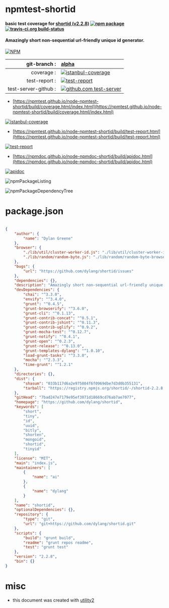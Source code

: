 # npmtest-shortid

#### basic test coverage for  [shortid (v2.2.8)](https://github.com/dylang/shortid)  [![npm package](https://img.shields.io/npm/v/npmtest-shortid.svg?style=flat-square)](https://www.npmjs.org/package/npmtest-shortid) [![travis-ci.org build-status](https://api.travis-ci.org/npmtest/node-npmtest-shortid.svg)](https://travis-ci.org/npmtest/node-npmtest-shortid)

#### Amazingly short non-sequential url-friendly unique id generator.

[![NPM](https://nodei.co/npm/shortid.png?downloads=true&downloadRank=true&stars=true)](https://www.npmjs.com/package/shortid)

| git-branch : | [alpha](https://github.com/npmtest/node-npmtest-shortid/tree/alpha)|
|--:|:--|
| coverage : | [![istanbul-coverage](https://npmtest.github.io/node-npmtest-shortid/build/coverage.badge.svg)](https://npmtest.github.io/node-npmtest-shortid/build/coverage.html/index.html)|
| test-report : | [![test-report](https://npmtest.github.io/node-npmtest-shortid/build/test-report.badge.svg)](https://npmtest.github.io/node-npmtest-shortid/build/test-report.html)|
| test-server-github : | [![github.com test-server](https://npmtest.github.io/node-npmtest-shortid/GitHub-Mark-32px.png)](https://npmtest.github.io/node-npmtest-shortid/build/app/index.html) | | build-artifacts : | [![build-artifacts](https://npmtest.github.io/node-npmtest-shortid/glyphicons_144_folder_open.png)](https://github.com/npmtest/node-npmtest-shortid/tree/gh-pages/build)|

- [https://npmtest.github.io/node-npmtest-shortid/build/coverage.html/index.html](https://npmtest.github.io/node-npmtest-shortid/build/coverage.html/index.html)

[![istanbul-coverage](https://npmtest.github.io/node-npmtest-shortid/build/screenCapture.buildCi.browser.%252Ftmp%252Fbuild%252Fcoverage.lib.html.png)](https://npmtest.github.io/node-npmtest-shortid/build/coverage.html/index.html)

- [https://npmtest.github.io/node-npmtest-shortid/build/test-report.html](https://npmtest.github.io/node-npmtest-shortid/build/test-report.html)

[![test-report](https://npmtest.github.io/node-npmtest-shortid/build/screenCapture.buildCi.browser.%252Ftmp%252Fbuild%252Ftest-report.html.png)](https://npmtest.github.io/node-npmtest-shortid/build/test-report.html)

- [https://npmdoc.github.io/node-npmdoc-shortid/build/apidoc.html](https://npmdoc.github.io/node-npmdoc-shortid/build/apidoc.html)

[![apidoc](https://npmdoc.github.io/node-npmdoc-shortid/build/screenCapture.buildCi.browser.%252Ftmp%252Fbuild%252Fapidoc.html.png)](https://npmdoc.github.io/node-npmdoc-shortid/build/apidoc.html)

![npmPackageListing](https://npmtest.github.io/node-npmtest-shortid/build/screenCapture.npmPackageListing.svg)

![npmPackageDependencyTree](https://npmtest.github.io/node-npmtest-shortid/build/screenCapture.npmPackageDependencyTree.svg)



# package.json

```json

{
    "author": {
        "name": "Dylan Greene"
    },
    "browser": {
        "./lib/util/cluster-worker-id.js": "./lib/util/cluster-worker-id-browser.js",
        "./lib/random/random-byte.js": "./lib/random/random-byte-browser.js"
    },
    "bugs": {
        "url": "https://github.com/dylang/shortid/issues"
    },
    "dependencies": {},
    "description": "Amazingly short non-sequential url-friendly unique id generator.",
    "devDependencies": {
        "chai": "^3.3.0",
        "envify": "^3.4.0",
        "grunt": "^0.4.5",
        "grunt-browserify": "^3.6.0",
        "grunt-cli": "^0.1.13",
        "grunt-contrib-concat": "^0.5.1",
        "grunt-contrib-jshint": "^0.11.3",
        "grunt-contrib-uglify": "^0.9.2",
        "grunt-mocha-test": "^0.12.7",
        "grunt-notify": "^0.4.1",
        "grunt-open": "^0.2.3",
        "grunt-release": "^0.13.0",
        "grunt-templates-dylang": "^1.0.10",
        "load-grunt-tasks": "^3.3.0",
        "mocha": "^2.3.3",
        "time-grunt": "^1.2.1"
    },
    "directories": {},
    "dist": {
        "shasum": "033b117d6a2e975804f6f0969dbe7d3d0b355131",
        "tarball": "https://registry.npmjs.org/shortid/-/shortid-2.2.8.tgz"
    },
    "gitHead": "7bad247e7179e95ef3071d18669cd76ab7ae7077",
    "homepage": "https://github.com/dylang/shortid",
    "keywords": [
        "short",
        "tiny",
        "id",
        "uuid",
        "bitly",
        "shorten",
        "mongoid",
        "shortid",
        "tinyid"
    ],
    "license": "MIT",
    "main": "index.js",
    "maintainers": [
        {
            "name": "ai"
        },
        {
            "name": "dylang"
        }
    ],
    "name": "shortid",
    "optionalDependencies": {},
    "repository": {
        "type": "git",
        "url": "git+https://github.com/dylang/shortid.git"
    },
    "scripts": {
        "build": "grunt build",
        "readme": "grunt repos readme",
        "test": "grunt test"
    },
    "version": "2.2.8",
    "bin": {}
}
```



# misc
- this document was created with [utility2](https://github.com/kaizhu256/node-utility2)
